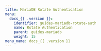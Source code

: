 ```yaml
---
title: MariaDB Rotate Authentication
menu:
  docs_{{ .version }}:
    identifier: guides-mariadb-rotate-auth
    name: Rotate Authentication
    parent: guides-mariadb
    weight: 15
menu_name: docs_{{ .version }}
---
```

